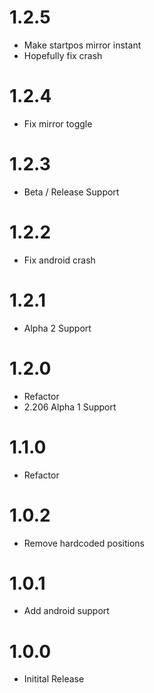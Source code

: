 # 1.2.5

- Make startpos mirror instant
- Hopefully fix crash

# 1.2.4

- Fix mirror toggle

# 1.2.3

- Beta / Release Support

# 1.2.2

- Fix android crash

# 1.2.1

- Alpha 2 Support

# 1.2.0

- Refactor
- 2.206 Alpha 1 Support

# 1.1.0

- Refactor

# 1.0.2

- Remove hardcoded positions

# 1.0.1

- Add android support

# 1.0.0

- Initital Release